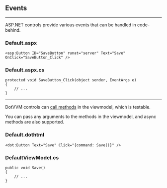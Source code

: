 ## Events

-------------------------------------

ASP.NET controls provide various events that can be handled in code-behind.

### Default.aspx

```DOTHTML
<asp:Button ID="SaveButton" runat="server" Text="Save" OnClick="SaveButton_Click" />
```

### Default.aspx.cs

```CSHARP
protected void SaveButton_Click(object sender, EventArgs e)
{
    // ...
}
```

-------------------------------------

DotVVM controls can [call methods](https://www.dotvvm.com/docs/tutorials/basics-command-binding/2.0) in the viewmodel, which is testable. 

You can pass any arguments to the methods in the viewmodel, and async methods are also supported.

### Default.dothtml

```DOTHTML
<dot:Button Text="Save" Click="{command: Save()}" />
```

### DefaultViewModel.cs

```CSHARP
public void Save()
{
    // ...
}
```